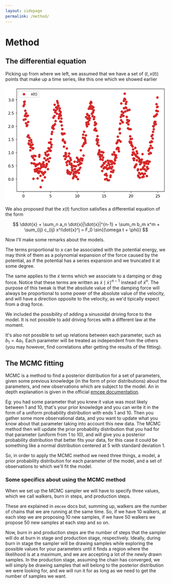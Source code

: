 ```yaml
---
layout: sidepage
permalink: /method/
---
```


# Method

## The differential equation

Picking up from where we left, we assumed that we have a set of $(t,x(t))$ points that make up a time series, like this one which we showed earlier

<img src="https://raw.githubusercontent.com/tsaopy/tsaopy.github.io/main/assets/ex_timeseries.png" width="700">

We also proposed that the $x(t)$ function satisfies a differential equation of the form

$$ \ddot{x} + \sum_n a_n \dot{x}|\dot{x}|^{n-1} + \sum_m b_m x^m + \sum_{ij} c_{ij} x^i\dot{x}^j = F_0 \sin{(\omega t + \phi)} $$

Now I'll make some remarks about the models.

The terms proportional to $x$ can be associated with the potential energy, we may think of them as a polynomial expansion of the force caused by the potential, as if the potential has a series expansion and we truncated it at some degree.

The same applies to the $\dot{x}$ terms which we associate to a damping or drag force. Notice that these terms are written as $\dot{x}\mid\dot{x}\mid ^{n-1}$ instead of $\dot{x}^n$. The purpose of this tweak is that the absolute value of the damping force will always be proportional to some power of the absolute value of the velocity, and will have a direction opposite to the velocity, as we'd tipically expect from a drag force. 

We included the possibility of adding a sinusoidal driving force to the model. It is not possible to add driving forces with a different law at the moment. 

It's also not possible to set up relations between each parameter, such as $b_1 = 4 a_1$. Each parameter will be treated as independent from the others (you may however, find correlations after getting the results of the fitting). 


## The MCMC fitting

MCMC is a method to find a posterior distribution for a set of parameters, given some previous knowledge (in the form of prior distributions) about the parameters, and new observations which are subject to the model. An in depth explanation is given in the official [emcee documentation](https://emcee.readthedocs.io/en/stable/tutorials/line/).

Eg: you had some parameter that you knew it value was most likely between 1 and 10, that's your prior knowledge and you can write it in the form of a uniform probability distribution with ends 1 and 10. Then you gather some more observational data, and you want to update what you know about that parameter taking into account this new data. The MCMC method then will update the prior probability distribution that you had for that parameter (uniform from 1 to 10), and will give you a posterior probability distribution that better fits your data, for this case it could be something like a normal distribution centered at 5 with standard deviation 1. 

So, in order to apply the MCMC method we need three things, a model, a prior probability distribution for each parameter of the model, and a set of observations to which we'll fit the model. 

### Some specifics about using the MCMC method

When we set up the MCMC sampler we will have to specify three values, which we call walkers, burn in steps, and production steps.

These are explained in `emcee` docs but, summing up, walkers are the number of chains that we are running at the same time. So, if we have 10 walkers, at each step we are proposing 10 new samples, if we have 50 walkers we propose 50 new samples at each step and so on. 

Now, burn in and production steps are the number of steps that the sampler will do at burn in stage and production stage, respectively. Ideally, during burn in stage the sampler will be drawing samples while exploring the possible values for your parameters until it finds a region where the likelihood is at a maximum, and we are accepting a lot of the newly drawn samples. In the production stage, assuming the chain has converged, we will simply be drawing samples that will belong to the posterior distribution we were looking for, and we will run it for as long as we need to get the number of samples we want. 
